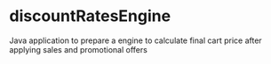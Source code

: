 # discountRatesEngine
Java application to prepare a engine to calculate final cart price after applying sales and promotional offers
